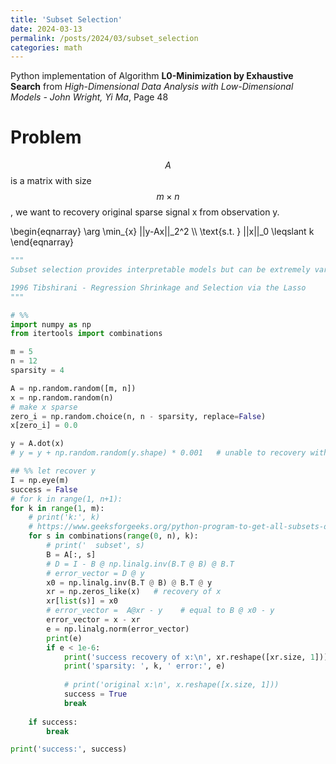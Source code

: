 ```yaml
---
title: 'Subset Selection'
date: 2024-03-13
permalink: /posts/2024/03/subset_selection
categories: math
---
```


Python implementation of Algorithm **L0-Minimization by Exhaustive Search** from *High-Dimensional Data Analysis with Low-Dimensional Models - John Wright, Yi Ma*, Page 48


# Problem

$$A$$ is a matrix with size $$m \times n$$, we want to recovery original sparse signal x from observation y.

<div>  
\begin{eqnarray}  
\arg \min_{x} ||y-Ax||_2^2 \\  
\text{s.t. } ||x||_0 \leqslant k
\end{eqnarray}  
</div>  


```python
"""
Subset selection provides interpretable models but can be extremely variable because it is a discrete process-regressors are either retained or dropped from the model. Small changes in the data can result in very different models being selected and this can reduce its prediction accuracy.

1996 Tibshirani - Regression Shrinkage and Selection via the Lasso
"""

# %%
import numpy as np
from itertools import combinations

m = 5
n = 12
sparsity = 4

A = np.random.random([m, n])
x = np.random.random(n)
# make x sparse
zero_i = np.random.choice(n, n - sparsity, replace=False)
x[zero_i] = 0.0

y = A.dot(x)
# y = y + np.random.random(y.shape) * 0.001   # unable to recovery with noise

## %% let recover y
I = np.eye(m)
success = False
# for k in range(1, n+1):
for k in range(1, m):
    # print('k:', k)
    # https://www.geeksforgeeks.org/python-program-to-get-all-subsets-of-given-size-of-a-set/
    for s in combinations(range(0, n), k):
        # print('  subset', s)
        B = A[:, s]
        # D = I - B @ np.linalg.inv(B.T @ B) @ B.T
        # error_vector = D @ y
        x0 = np.linalg.inv(B.T @ B) @ B.T @ y
        xr = np.zeros_like(x)   # recovery of x
        xr[list(s)] = x0
        # error_vector =  A@xr - y    # equal to B @ x0 - y
        error_vector = x - xr
        e = np.linalg.norm(error_vector)
        print(e)
        if e < 1e-6:
            print('success recovery of x:\n', xr.reshape([xr.size, 1]))
            print('sparsity: ', k, ' error:', e)
 
            # print('original x:\n', x.reshape([x.size, 1]))
            success = True
            break
    
    if success:
        break

print('success:', success)



```